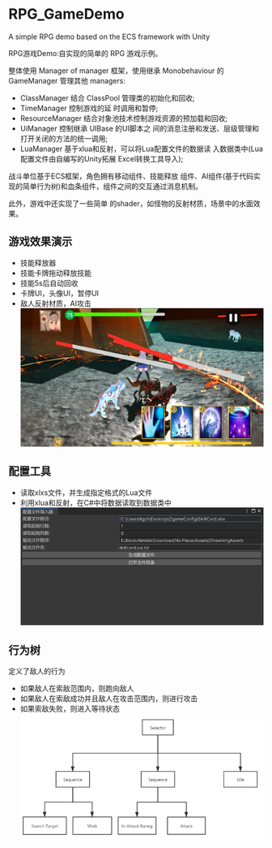 # RPG_GameDemo
A simple RPG demo based on the ECS framework with Unity

RPG游戏Demo:自实现的简单的 RPG 游戏示例。

整体使用 Manager of manager 框架，使用继承 Monobehaviour 的 GameManager 管理其他 managers:
* ClassManager 结合 ClassPool 管理类的初始化和回收;
* TimeManager 控制游戏的延 时调用和暂停;
* ResourceManager 结合对象池技术控制游戏资源的预加载和回收;
* UiManager 控制继承 UIBase 的UI脚本之 间的消息注册和发送、层级管理和打开关闭的方法的统一调用;
* LuaManager 基于xlua和反射，可以将Lua配置文件的数据读 入数据类中(Lua配置文件由自编写的Unity拓展 Excel转换工具导入);

战斗单位基于ECS框架，角色拥有移动组件、技能释放 组件、AI组件(基于代码实现的简单行为树)和血条组件，组件之间的交互通过消息机制。

此外，游戏中还实现了一些简单 的shader，如怪物的反射材质，场景中的水面效果。

## 游戏效果演示
* 技能释放器
* 技能卡牌拖动释放技能
* 技能5s后自动回收
* 卡牌UI，头像UI，暂停UI
* 敌人反射材质，AI攻击
![image](https://github.com/Albedo777/RPG_GameDemo/blob/main/Demo.png)

## 配置工具
* 读取xlxs文件，并生成指定格式的Lua文件
* 利用xlua和反射，在C#中将数据读取到数据类中
![image](https://github.com/Albedo777/RPG_GameDemo/blob/main/Editor.png)

## 行为树
定义了敌人的行为
* 如果敌人在索敌范围内，则跑向敌人
* 如果敌人在索敌成功并且敌人在攻击范围内，则进行攻击
* 如果索敌失败，则进入等待状态
![image](https://github.com/Albedo777/RPG_GameDemo/blob/main/BehaviorTree.png)
